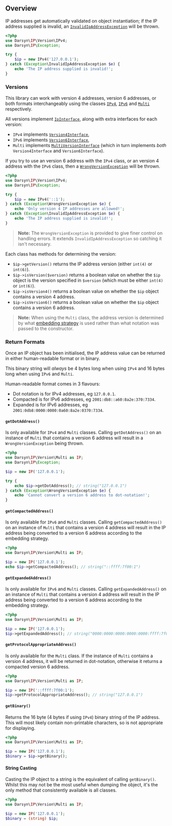 ## Overview

IP addresses get automatically validated on object instantiation; if the IP
address supplied is invalid, an [`InvalidIpAddressException`](../src/Exception/InvalidIpAddressException.php)
will be thrown.

```php
<?php
use Darsyn\IP\Version\IPv4;
use Darsyn\IP\Exception;

try {
    $ip = new IPv4('127.0.0.1');
} catch (Exception\InvalidIpAddressException $e) {
    echo 'The IP address supplied is invalid!';
}
```

### Versions

This library can work with version 4 addresses, version 6 addresses, or both formats
interchangeably using the classes [`IPv4`](../src/Version/IPv4.php),
[`IPv6`](../src/Version/IPv6.php) and [`Multi`](../src/Version/Multi.php) respectively.

All versions implement [`IpInterface`](../src/IpInterface.php), along with extra interfaces for each version:
- `IPv4` implements [`Version4Interface`](../src/Version/Version4Interface.php),
- `IPv6` implements [`Version6Interface`](../src/Version/Version6Interface.php),
- `Multi` implements [`MultiVersionInterface`](../src/Version/MultiVersionInterface.php)
  (which in turn implements *both* `Version4Interface` and `Version6Interface`).

If you try to use an version 6 address with the `IPv4` class, or an version 4 address with
the `IPv6` class, then a [`WrongVersionException`](../src/Exception/WrongVersionException.php)
will be thrown.

```php
<?php
use Darsyn\IP\Version\IPv4;
use Darsyn\IP\Exception;

try {
    $ip = new IPv4('::1');
} catch (Exception\WrongVersionException $e) {
    echo 'Only version 4 IP addresses are allowed!';
} catch (Exception\InvalidIpAddressException $e) {
    echo 'The IP address supplied is invalid!';
}
```

> **Note:** The `WrongVersionException` is provided to give finer control on
> handling errors. It extends `InvalidIpAddressException` so catching it isn't
> necessary.

Each class has methods for determining the version:

- `$ip->getVersion()` returns the IP address version (either `int(4)` or `int(6)`). 
- `$ip->isVersion($version)` returns a boolean value on whether the `$ip` object
  is the version specified in `$version` (which must be either `int(4)` or `int(6)`).
- `$ip->isVersion4()` returns a boolean value on whether the `$ip` object contains a version 4 address.
- `$ip->isVersion6()` returns a boolean value on whether the `$ip` object contains a version 6 address.

> **Note:** When using the `Multi` class, the address version is determined by
> what [embedding strategy](./strategies.md) is used rather than what notation
> was passed to the constructor.

### Return Formats

Once an IP object has been initialised, the IP address value can be returned in either
human-readable format or in binary.

This binary string will *always* be 4 bytes long when using `IPv4` and 16 bytes
long when using `IPv6` and `Multi`.

Human-readable format comes in 3 flavours:
- Dot notation is for IPv4 addresses, eg `127.0.0.1`.
- Compacted is for IPv6 addresses, eg `2001:db8::a60:8a2e:370:7334`.
- Expanded is for IPv6 addresses, eg `2001:0db8:0000:0000:0a60:8a2e:0370:7334`.

#### `getDotAddress()`

Is only available for `IPv4` and `Multi` classes. Calling `getDotAddress()` on
an instance of `Multi` that contains a version 6 address will result in a
`WrongVersionException` being thrown.

```php
<?php
use Darsyn\IP\Version\Multi as IP;
use Darsyn\IP\Exception;

$ip = new IP('127.0.0.1');

try {
    echo $ip->getDotAddress(); // string("127.0.0.1")
} catch (Exception\WrongVersionException $e) {
    echo 'Cannot convert a version 6 address to dot-notation!';
}
```

#### `getCompactedAddress()`

Is only available for `IPv6` and `Multi` classes. Calling `getCompactedAddress()`
on an instance of `Multi` that contains a version 4 address will result in the IP
address being converted to a version 6 address according to the embedding strategy.

```php
<?php
use Darsyn\IP\Version\Multi as IP;

$ip = new IP('127.0.0.1');
echo $ip->getCompactedAddress(); // string("::ffff:7f00:1")
```

#### `getExpandedAddress()`

Is only available for `IPv6` and `Multi` classes. Calling `getExpandedAddress()`
on an instance of `Multi` that contains a version 4 address will result in the IP
address being converted to a version 6 address according to the embedding strategy.

```php
<?php
use Darsyn\IP\Version\Multi as IP;

$ip = new IP('127.0.0.1');
$ip->getExpandedAddress(); // string("0000:0000:0000:0000:0000:ffff:7f00:0001")
```

#### `getProtocolAppropriateAddress()`

Is only available for the `Multi` class. If the instance of `Multi` contains a
version 4 address, it will be returned in dot-notation, otherwise it returns a
compacted version 6 address.

```php
<?php
use Darsyn\IP\Version\Multi as IP;

$ip = new IP('::ffff:7f00:1');
$ip->getProtocolAppropriateAddress(); // string("127.0.0.1")
```

#### `getBinary()`

Returns the 16 byte (4 bytes if using `IPv4`) binary string of the IP address.
This will most likely contain non-printable characters, so is not appropriate
for displaying. 

```php
<?php
use Darsyn\IP\Version\Multi as IP;

$ip = new IP('127.0.0.1');
$binary = $ip->getBinary();
```

#### String Casting

Casting the IP object to a string is the equivalent of calling `getBinary()`. Whilst
this may not be the most useful when dumping the object, it's the only method that
consistently available is all classes.

```php
<?php
use Darsyn\IP\Version\Multi as IP;

$ip = new IP('127.0.0.1');
$binary = (string) $ip;
```


